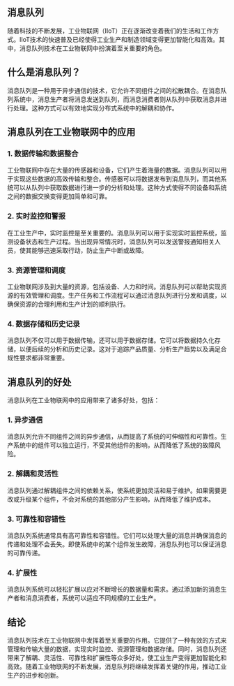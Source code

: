 ## 消息队列

随着科技的不断发展，工业物联网（IIoT）正在逐渐改变着我们的生活和工作方式。IIoT技术的快速普及已经使得工业生产和制造领域变得更加智能化和高效。其中，消息队列技术在工业物联网中扮演着至关重要的角色。

## 什么是消息队列？

消息队列是一种用于异步通信的技术，它允许不同组件之间的松散耦合。在消息队列系统中，消息生产者将消息发送到队列，而消息消费者则从队列中获取消息并进行处理。这种方式可以有效地实现分布式系统中的解耦和协作。

## 消息队列在工业物联网中的应用

### 1. 数据传输和数据整合

工业物联网中存在大量的传感器和设备，它们产生着海量的数据。消息队列可以用于实现这些数据的高效传输和整合。传感器可以将数据发布到消息队列，而其他系统可以从队列中获取数据进行进一步的分析和处理。这种方式使得不同设备和系统之间的数据交换变得更加简单和可靠。

### 2. 实时监控和警报

在工业生产中，实时监控是至关重要的。消息队列可以用于实现实时监控系统，监测设备状态和生产过程。当出现异常情况时，消息队列可以发送警报通知相关人员，使其能够迅速采取行动，防止生产中断或故障。

### 3. 资源管理和调度

工业物联网涉及到大量的资源，包括设备、人力和时间。消息队列可以帮助实现资源的有效管理和调度。生产任务和工作流程可以通过消息队列进行分发和调度，以确保资源的合理利用和生产计划的顺利执行。

### 4. 数据存储和历史记录

消息队列不仅可以用于数据传输，还可以用于数据存储。它可以将数据持久化存储，以便后续的分析和历史记录。这对于追踪产品质量、分析生产趋势以及满足合规性要求都非常重要。

## 消息队列的好处

消息队列在工业物联网中的应用带来了诸多好处，包括：

### 1. 异步通信

消息队列允许不同组件之间的异步通信，从而提高了系统的可伸缩性和可靠性。生产系统中的组件可以独立运行，不受其他组件的影响，从而降低了系统的故障风险。

### 2. 解耦和灵活性

消息队列通过解耦组件之间的依赖关系，使系统更加灵活和易于维护。如果需要更改或升级某个组件，不会对系统的其他部分产生影响，从而降低了维护成本。

### 3. 可靠性和容错性

消息队列系统通常具有高可靠性和容错性。它们可以处理大量的消息并确保消息的传递和处理不会丢失。即使系统中的某个组件发生故障，消息队列也可以保证消息的可靠传递。

### 4. 扩展性

消息队列系统可以轻松扩展以应对不断增长的数据量和需求。通过添加新的消息生产者和消息消费者，系统可以适应不同规模的工业生产。

## 结论

消息队列技术在工业物联网中发挥着至关重要的作用。它提供了一种有效的方式来管理和传输大量的数据，实现实时监控、资源管理和数据存储。同时，消息队列还带来了解耦、灵活性、可靠性和扩展性等众多好处，使工业生产变得更加智能化和高效。随着工业物联网的不断发展，消息队列将继续发挥着关键的作用，推动工业生产的进步和创新。